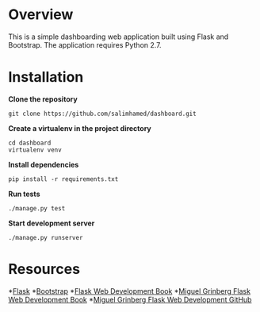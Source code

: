 # Overview
This is a simple dashboarding web application built using Flask and Bootstrap.  The application requires Python 2.7.

# Installation
**Clone the repository**
```
git clone https://github.com/salimhamed/dashboard.git
```

**Create a virtualenv in the project directory**
```
cd dashboard
virtualenv venv
```

**Install dependencies**
```
pip install -r requirements.txt
```

**Run tests**
```
./manage.py test
```

**Start development server**
```
./manage.py runserver
```

# Resources
*[Flask](http://flask.pocoo.org/)
*[Bootstrap](http://getbootstrap.com/)
*[Flask Web Development Book](http://www.flaskbook.com/)
*[Miguel Grinberg Flask Web Development Book](http://www.flaskbook.com/)
*[Miguel Grinberg Flask Web Development GitHub](https://github.com/miguelgrinberg/flasky)
